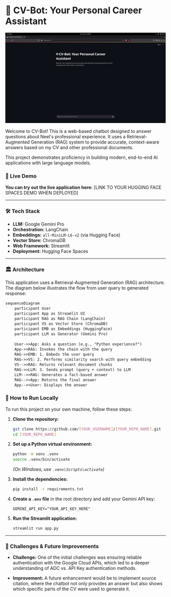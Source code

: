 # 🤖 CV-Bot: Your Personal Career Assistant

![CV-Bot Screenshot](https://github.com/NeelM47/rag-project/blob/main/assets/cv-bot-screenshot.png?raw=true)

Welcome to CV-Bot! This is a web-based chatbot designed to answer questions about Neel's professional experience. It uses a Retrieval-Augmented Generation (RAG) system to provide accurate, context-aware answers based on my CV and other professional documents.

This project demonstrates proficiency in building modern, end-to-end AI applications with large language models.

### 🔗 Live Demo

**You can try out the live application here:** [LINK TO YOUR HUGGING FACE SPACES DEMO WHEN DEPLOYED]

---

### 🛠️ Tech Stack

- **LLM:** Google Gemini Pro
- **Orchestration:** LangChain
- **Embeddings:** `all-MiniLM-L6-v2` (via Hugging Face)
- **Vector Store:** ChromaDB
- **Web Framework:** Streamlit
- **Deployment:** Hugging Face Spaces

---

### 🏛️ Architecture

This application uses a Retrieval-Augmented Generation (RAG) architecture. The diagram below illustrates the flow from user query to generated response:

```mermaid
sequenceDiagram
    participant User
    participant App as Streamlit UI
    participant RAG as RAG Chain (LangChain)
    participant VS as Vector Store (ChromaDB)
    participant EMB as Embeddings (HuggingFace)
    participant LLM as Generator (Gemini Pro)

    User->>App: Asks a question (e.g., "Python experience?")
    App->>RAG: Invokes the chain with the query
    RAG->>EMB: 1. Embeds the user query
    RAG->>VS: 2. Performs similarity search with query embedding
    VS-->>RAG: Returns relevant document chunks
    RAG->>LLM: 3. Sends prompt (query + context) to LLM
    LLM-->>RAG: Generates a fact-based answer
    RAG-->>App: Returns the final answer
    App-->>User: Displays the answer
```

### 🚀 How to Run Locally

To run this project on your own machine, follow these steps:

1.  **Clone the repository:**
    ```bash
    git clone https://github.com/[YOUR_USERNAME]/[YOUR_REPO_NAME].git
    cd [YOUR_REPO_NAME]
    ```

2.  **Set up a Python virtual environment:**
    ```bash
    python -m venv .venv
    source .venv/bin/activate
    ```
    *(On Windows, use `.venv\Scripts\activate`)*

3.  **Install the dependencies:**
    ```bash
    pip install -r requirements.txt
    ```

4.  **Create a `.env` file** in the root directory and add your Gemini API key:
    ```
    GEMINI_API_KEY="YOUR_API_KEY_HERE"
    ```

5.  **Run the Streamlit application:**
    ```bash
    streamlit run app.py
    ```

---

### 🧠 Challenges & Future Improvements

- **Challenge:** One of the initial challenges was ensuring reliable authentication with the Google Cloud APIs, which led to a deeper understanding of ADC vs. API Key authentication methods.

- **Improvement:** A future enhancement would be to implement source citation, where the chatbot not only provides an answer but also shows which specific parts of the CV were used to generate it.
